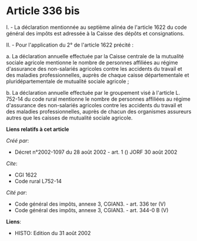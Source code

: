 # Article 336 bis

I. - La déclaration mentionnée au septième alinéa de l'article 1622 du code général des impôts est adressée à la Caisse des
dépôts et consignations.

II. - Pour l'application du 2° de l'article 1622 précité :

a. La déclaration annuelle effectuée par la Caisse centrale de la mutualité sociale agricole mentionne le nombre de personnes
affiliées au régime d'assurance des non-salariés agricoles contre les accidents du travail et des maladies professionnelles,
auprès de chaque caisse départementale et pluridépartementale de mutualité sociale agricole ;

b. La déclaration annuelle effectuée par le groupement visé à l'article L. 752-14 du code rural mentionne le nombre de
personnes affiliées au régime d'assurance des non-salariés agricoles contre les accidents du travail et des maladies
professionnelles, auprès de chacun des organismes assureurs autres que les caisses de mutualité sociale agricole.

**Liens relatifs à cet article**

_Créé par_:

  - Décret n°2002-1097 du 28 août 2002 - art. 1 () JORF 30 août 2002

_Cite_:

  - CGI 1622
  - Code rural L752-14

_Cité par_:

  - Code général des impôts, annexe 3, CGIAN3. - art. 336 ter (V)
  - Code général des impôts, annexe 3, CGIAN3. - art. 344-0 B (V)

**Liens**:

  - HISTO: Edition du 31 août 2002
